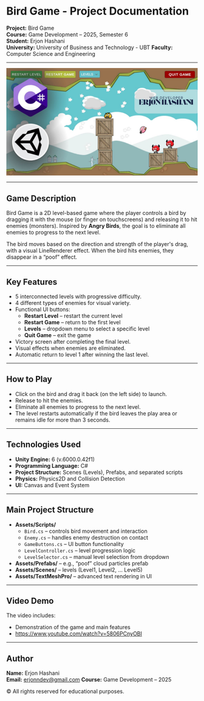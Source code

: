 # Bird Game - Project Documentation

**Project:** Bird Game  
**Course:** Game Development – 2025, Semester 6  
**Student:** Erjon Hashani  
**University:** University of Business and Technology - UBT 
**Faculty:** Computer Science and Engineering

---

![Alt text](BirdGame.jpg)

---

## Game Description
Bird Game is a 2D level-based game where the player controls a bird by dragging it with the mouse (or finger on touchscreens) and releasing it to hit enemies (monsters). Inspired by **Angry Birds**, the goal is to eliminate all enemies to progress to the next level.

The bird moves based on the direction and strength of the player's drag, with a visual LineRenderer effect. When the bird hits enemies, they disappear in a “poof” effect.

---

## Key Features
- 5 interconnected levels with progressive difficulty.  
- 4 different types of enemies for visual variety.  
- Functional UI buttons:  
  - **Restart Level** – restart the current level  
  - **Restart Game** – return to the first level  
  - **Levels** – dropdown menu to select a specific level  
  - **Quit Game** – exit the game  
- Victory screen after completing the final level.  
- Visual effects when enemies are eliminated.  
- Automatic return to level 1 after winning the last level.  

---

## How to Play
- Click on the bird and drag it back (on the left side) to launch.  
- Release to hit the enemies.  
- Eliminate all enemies to progress to the next level.  
- The level restarts automatically if the bird leaves the play area or remains idle for more than 3 seconds.  

---

## Technologies Used
- **Unity Engine:** 6 (v.6000.0.42f1)  
- **Programming Language:** C#  
- **Project Structure:** Scenes (Levels), Prefabs, and separated scripts  
- **Physics:** Physics2D and Collision Detection  
- **UI:** Canvas and Event System  

---

## Main Project Structure
- **Assets/Scripts/**  
  - `Bird.cs` – controls bird movement and interaction  
  - `Enemy.cs` – handles enemy destruction on contact  
  - `GameButtons.cs` – UI button functionality  
  - `LevelController.cs` – level progression logic  
  - `LevelSelector.cs` – manual level selection from dropdown  
- **Assets/Prefabs/** – e.g., “poof” cloud particles prefab  
- **Assets/Scenes/** – levels (Level1, Level2, … Level5)  
- **Assets/TextMeshPro/** – advanced text rendering in UI  

---

## Video Demo
The video includes:  
- Demonstration of the game and main features
- https://www.youtube.com/watch?v=5806PCnyOBI  

---

## Author
**Name:** Erjon Hashani  
**Email:** erjonndev@gmail.com 
**Course:** Game Development – 2025  

© All rights reserved for educational purposes.
